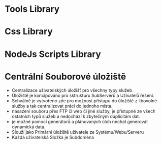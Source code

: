 ﻿# Tools Library 



# Css Library 


# NodeJs Scripts Library


# Centrální Souborové úložiště    
- Centralizace uživatelských úložišť pro všechny typy služeb
- Úložiště je koncipováno pro sktrukturu SubServerů a Uživatelů řešení.   
- Schválně je vytvořeno zde pro možnost přístupu do úložiště z libovolné služby a tak centralizovat práci do jednoho místa.    
- nasazení souboru přes FTP či web či jiné služby,
je přístupné ze všech ostatních typů služeb a nedochází k zbytečným duplicitám dat.
- je možné pomocí generátorů a plánovaných úloh nechat generovat dynamická data.    
- Slouží jako Primární úložiště uživatele ze Systému/Webu/Serveru
- Každá uživatelská Složka je Subdoména




